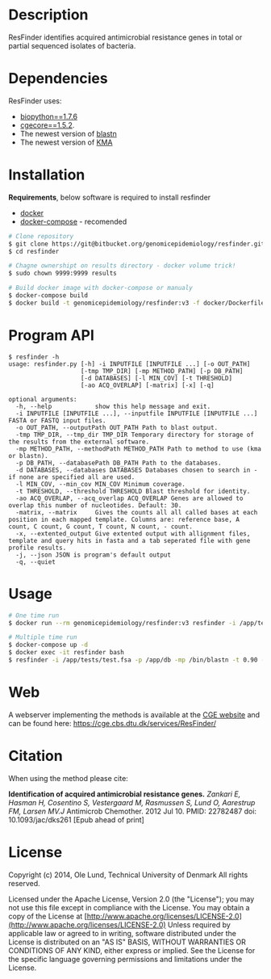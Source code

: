 # Description

ResFinder identifies acquired antimicrobial resistance genes in total or partial sequenced isolates of bacteria.

# Dependencies

ResFinder uses:  

* [biopython==1.7.6](https://pypi.org/project/biopython/)
* [cgecore==1.5.2](https://pypi.org/project/cgecore/).
* The newest version of [blastn](ftp://ftp.ncbi.nlm.nih.gov/blast/executables/blast+/LATEST/)
* The newest version of [KMA](https://bitbucket.org/genomicepidemiology/kma/src/master/)

# Installation

**Requirements**, below software is required to install resfinder

* [docker](https://docs.docker.com/install/)
* [docker-compose](https://docs.docker.com/compose/install/) - recomended

```bash
# Clone repository
$ git clone https://git@bitbucket.org/genomicepidemiology/resfinder.git --recursive
$ cd resfinder

# Chagne ownershipt on results directory - docker volume trick!
$ sudo chown 9999:9999 results

# Build docker image with docker-compose or manualy
$ docker-compose build
$ docker build -t genomicepidemiology/resfinder:v3 -f docker/Dockerfile .
```

# Program API

```
$ resfinder -h
usage: resfinder.py [-h] -i INPUTFILE [INPUTFILE ...] [-o OUT_PATH]
                    [-tmp TMP_DIR] [-mp METHOD_PATH] [-p DB_PATH]
                    [-d DATABASES] [-l MIN_COV] [-t THRESHOLD]
                    [-ao ACQ_OVERLAP] [-matrix] [-x] [-q]

optional arguments:
  -h, --help            show this help message and exit.
  -i INPUTFILE [INPUTFILE ...], --inputfile INPUTFILE [INPUTFILE ...] FASTA or FASTQ input files.
  -o OUT_PATH, --outputPath OUT_PATH Path to blast output.
  -tmp TMP_DIR, --tmp_dir TMP_DIR Temporary directory for storage of the results from the external software.
  -mp METHOD_PATH, --methodPath METHOD_PATH Path to method to use (kma or blastn).
  -p DB_PATH, --databasePath DB_PATH Path to the databases.
  -d DATABASES, --databases DATABASES Databases chosen to search in - if none are specified all are used.
  -l MIN_COV, --min_cov MIN_COV Minimum coverage.
  -t THRESHOLD, --threshold THRESHOLD Blast threshold for identity.
  -ao ACQ_OVERLAP, --acq_overlap ACQ_OVERLAP Genes are allowed to overlap this number of nucleotides. Default: 30.
  -matrix, --matrix     Gives the counts all all called bases at each position in each mapped template. Columns are: reference base, A count, C count, G count, T count, N count, - count.
  -x, --extented_output Give extented output with allignment files, template and query hits in fasta and a tab seperated file with gene profile results.
  -j, --json JSON is program's default output
  -q, --quiet
```

# Usage

```bash
# One time run
$ docker run --rm genomicepidemiology/resfinder:v3 resfinder -i /app/tests/test.fsa -mp /bin/blastn -t 0.90 -l 0.60 -p /app/db -o /app/results -d aminoglycoside,beta-lactam

# Multiple time run
$ docker-compose up -d
$ docker exec -it resfinder bash
$ resfinder -i /app/tests/test.fsa -p /app/db -mp /bin/blastn -t 0.90 -l 0.60 -o /app/results -x
```

# Web

A webserver implementing the methods is available at the [CGE website](http://www.genomicepidemiology.org/) and can be found here: https://cge.cbs.dtu.dk/services/ResFinder/

# Citation

When using the method please cite:

**Identification of acquired antimicrobial resistance genes.**
*Zankari E, Hasman H, Cosentino S, Vestergaard M, Rasmussen S, Lund O, Aarestrup FM, Larsen MV.J*
Antimicrob Chemother. 2012 Jul 10.
PMID: 22782487 doi: 10.1093/jac/dks261
[Epub ahead of print]

# License

Copyright (c) 2014, Ole Lund, Technical University of Denmark All rights reserved.

Licensed under the Apache License, Version 2.0 (the "License"); you may not use this file except in compliance with the License. You may obtain a copy of the License at [http://www.apache.org/licenses/LICENSE-2.0](http://www.apache.org/licenses/LICENSE-2.0) Unless required by applicable law or agreed to in writing, software distributed under the License is distributed on an "AS IS" BASIS, WITHOUT WARRANTIES OR CONDITIONS OF ANY KIND, either express or implied. See the License for the specific language governing permissions and limitations under the License.
